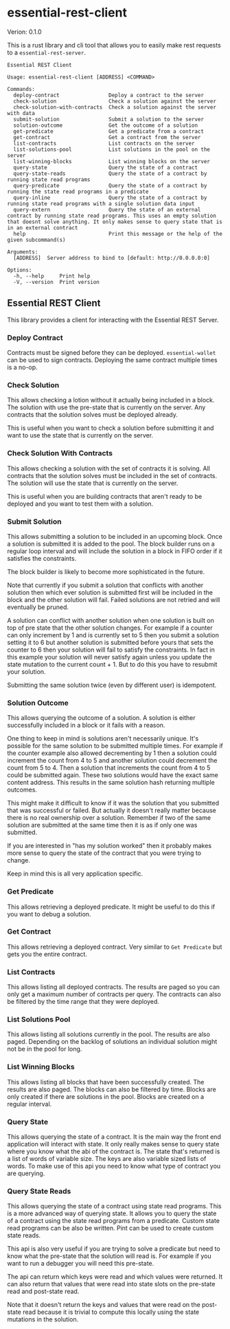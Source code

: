 # essential-rest-client
Verion: 0.1.0

This is a rust library and cli tool that allows you to easily make rest requests to a `essential-rest-server`.

```
Essential REST Client

Usage: essential-rest-client [ADDRESS] <COMMAND>

Commands:
  deploy-contract                Deploy a contract to the server
  check-solution                 Check a solution against the server
  check-solution-with-contracts  Check a solution against the server with data
  submit-solution                Submit a solution to the server
  solution-outcome               Get the outcome of a solution
  get-predicate                  Get a predicate from a contract
  get-contract                   Get a contract from the server
  list-contracts                 List contracts on the server
  list-solutions-pool            List solutions in the pool on the server
  list-winning-blocks            List winning blocks on the server
  query-state                    Query the state of a contract
  query-state-reads              Query the state of a contract by running state read programs
  query-predicate                Query the state of a contract by running the state read programs in a predicate
  query-inline                   Query the state of a contract by running state read programs with a single solution data input
  query-extern                   Query the state of an external contract by running state read programs. This uses an empty solution that doesnt solve anything. It only makes sense to query state that is in an external contract
  help                           Print this message or the help of the given subcommand(s)

Arguments:
  [ADDRESS]  Server address to bind to [default: http://0.0.0.0:0]

Options:
  -h, --help     Print help
  -V, --version  Print version
```

## Essential REST Client

This library provides a client for interacting with the Essential REST Server.

### Deploy Contract
Contracts must be signed before they can be deployed.
`essential-wallet` can be used to sign contracts.
Deploying the same contract multiple times is a no-op.

### Check Solution
This allows checking a lotion without it actually being included in a block.
The solution with use the pre-state that is currently on the server.
Any contracts that the solution solves must be deployed already.

This is useful when you want to check a solution before submitting it
and want to use the state that is currently on the server.

### Check Solution With Contracts
This allows checking a solution with the set of contracts it is solving.
All contracts that the solution solves must be included in the set of contracts.
The solution will use the state that is currently on the server.

This is useful when you are building contracts that aren't ready to be deployed
and you want to test them with a solution.

### Submit Solution
This allows submitting a solution to be included in an upcoming block.
Once a solution is submitted it is added to the pool.
The block builder runs on a regular loop interval and will include the solution in a block
in FIFO order if it satisfies the constraints.

The block builder is likely to become more sophisticated in the future.

Note that currently if you submit a solution that conflicts with another solution then
which ever solution is submitted first will be included in the block and the other solution
will fail. Failed solutions are not retried and will eventually be pruned.

A solution can conflict with another solution when one solution is built on top of pre state
that the other solution changes. For example if a counter can only increment by 1 and is
currently set to 5 then you submit a solution setting it to 6 but another solution is submitted
before yours that sets the counter to 6 then your solution will fail to satisfy the constraints.
In fact in this example your solution will never satisfy again unless you update the state mutation
to the current count + 1. But to do this you have to resubmit your solution.

Submitting the same solution twice (even by different user) is idempotent.

### Solution Outcome
This allows querying the outcome of a solution.
A solution is either successfully included in a block or it fails with a reason.

One thing to keep in mind is solutions aren't necessarily unique.
It's possible for the same solution to be submitted multiple times.
For example if the counter example also allowed decrementing by 1 then
a solution could increment the count from 4 to 5 and another solution could decrement the count from 5 to 4.
Then a solution that increments the count from 4 to 5 could be submitted again.
These two solutions would have the exact same content address.
This results in the same solution hash returning multiple outcomes.

This might make it difficult to know if it was the solution that you submitted that
was successful or failed. But actually it doesn't really matter because there is no
real ownership over a solution. Remember if two of the same solution are submitted
at the same time then it is as if only one was submitted.

If you are interested in "has my solution worked" then it probably makes more
sense to query the state of the contract that you were trying to change.

Keep in mind this is all very application specific.

### Get Predicate
This allows retrieving a deployed predicate.
It might be useful to do this if you want to debug a solution.

### Get Contract
This allows retrieving a deployed contract.
Very similar to `Get Predicate` but gets you the entire contract.

### List Contracts
This allows listing all deployed contracts.
The results are paged so you can only get a maximum number of contracts per query.
The contracts can also be filtered by the time range that they were deployed.

### List Solutions Pool
This allows listing all solutions currently in the pool.
The results are also paged.
Depending on the backlog of solutions an individual solution might not be in the pool for long.

### List Winning Blocks
This allows listing all blocks that have been successfully created.
The results are also paged.
The blocks can also be filtered by time.
Blocks are only created if there are solutions in the pool.
Blocks are created on a regular interval.

### Query State
This allows querying the state of a contract.
It is the main way the front end application will interact with state.
It only really makes sense to query state where you know what the abi of the contract is.
The state that's returned is a list of words of variable size.
The keys are also variable sized lists of words.
To make use of this api you need to know what type of contract you are querying.

### Query State Reads
This allows querying the state of a contract using state read programs.
This is a more advanced way of querying state.
It allows you to query the state of a contract using the state read programs from a predicate.
Custom state read programs can be also be written.
Pint can be used to create custom state reads.

This api is also very useful if you are trying to solve a predicate but need to know what the pre-state
that the solution will read is.
For example if you want to run a debugger you will need this pre-state.

The api can return which keys were read and which values were returned.
It can also return that values that were read into state slots on the pre-state read
and post-state read.

Note that it doesn't return the keys and values that were read on the post-state read
because it is trivial to compute this locally using the state mutations in the solution.

